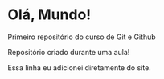 # Olá, Mundo!
Primeiro repositório do curso de Git e Github

Repositório criado durante uma aula!

Essa linha eu adicionei diretamente do site.
